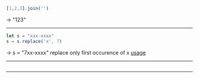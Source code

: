 ```js
[1,2,3].join('')
```
-> "123"

---

```js
let s = "xxx-xxxx"
s = s.replace('x', 7)
``` 
-> s = "7xx-xxxx" replace only first occurence of x
[usage](https://www.codewars.com/kata/reviews/525f50e3b73515a6db000b86/groups/539ceeedb9de00c4da000a4e)

---

```js

``` 
---

```js

``` 
